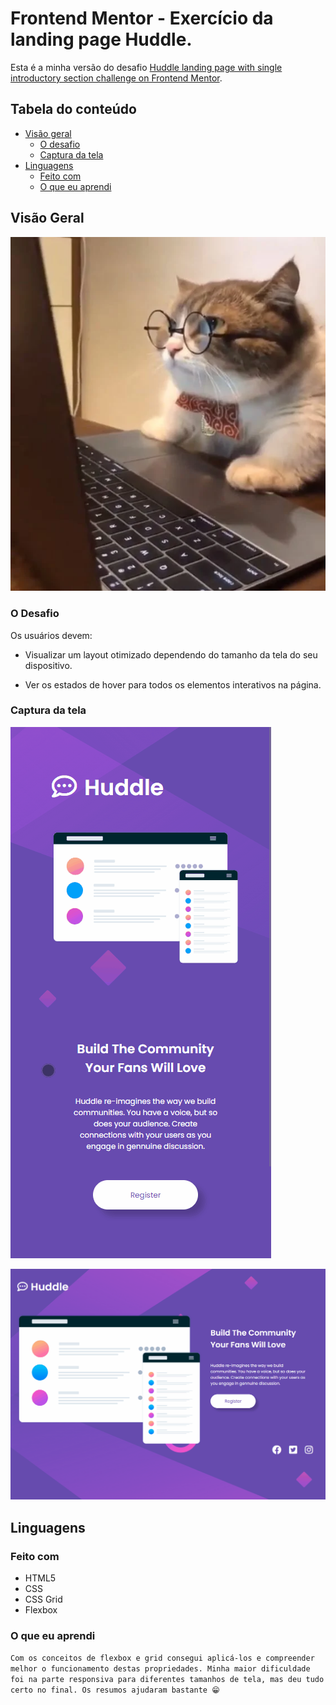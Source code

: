 # Frontend Mentor - Exercício da landing page Huddle.

Esta é a minha versão do desafio [Huddle landing page with single introductory section challenge on Frontend Mentor](https://www.frontendmentor.io/challenges/huddle-landing-page-with-a-single-introductory-section-B_2Wvxgi0).

## Tabela do conteúdo

- [Visão geral](#visão-geral)
  - [O desafio](#o-desafio)
  - [Captura da tela](#captura-da-tela)
- [Linguagens](#linguagens)
  - [Feito com](#feito-com)
  - [O que eu aprendi](#o-que-eu-aprendi)


## Visão Geral

[![Me](./src/images/cat.png 'Eu')](https://github.com/douglas-msilva)



### O Desafio

Os usuários devem:

- Visualizar um layout otimizado dependendo do tamanho da tela do seu dispositivo.

- Ver os estados de hover para todos os elementos interativos na página.

### Captura da tela

![imagem-do-resultado-final-mobile](./src/images/mobile.gif)

![imagem-do-resultado-final-desktop](./src/images/desktop.gif)


## Linguagens

### Feito com

- HTML5 
- CSS 
- CSS Grid
- Flexbox

### O que eu aprendi

`
Com os conceitos de flexbox e grid consegui aplicá-los e compreender melhor o funcionamento destas propriedades.
Minha maior dificuldade foi na parte responsiva para diferentes tamanhos de tela, mas deu tudo certo no final. Os resumos ajudaram bastante 😁
`





